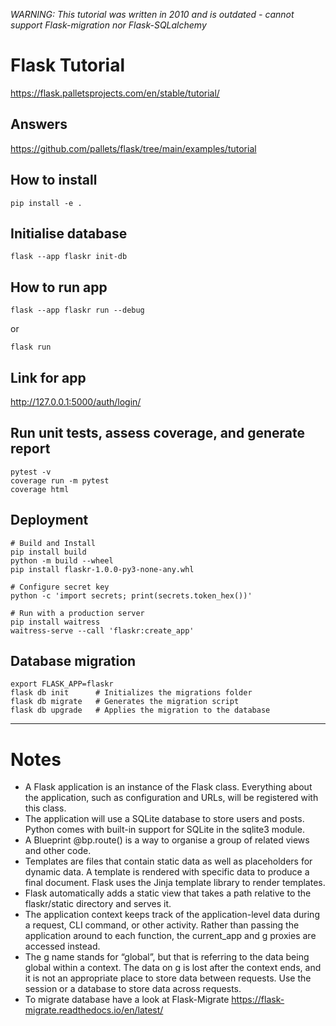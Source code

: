 *WARNING: This tutorial was written in 2010 and is outdated - cannot support Flask-migration nor Flask-SQLalchemy*

# Flask Tutorial
https://flask.palletsprojects.com/en/stable/tutorial/

## Answers
https://github.com/pallets/flask/tree/main/examples/tutorial

## How to install
```
pip install -e .
```

## Initialise database
```
flask --app flaskr init-db
```

## How to run app
```
flask --app flaskr run --debug
```
or 
```
flask run
```

## Link for app
http://127.0.0.1:5000/auth/login/

## Run unit tests, assess coverage, and generate report
```
pytest -v
coverage run -m pytest
coverage html
```

## Deployment
```
# Build and Install
pip install build
python -m build --wheel
pip install flaskr-1.0.0-py3-none-any.whl

# Configure secret key
python -c 'import secrets; print(secrets.token_hex())'

# Run with a production server
pip install waitress
waitress-serve --call 'flaskr:create_app'
```

## Database migration
```
export FLASK_APP=flaskr
flask db init      # Initializes the migrations folder
flask db migrate   # Generates the migration script
flask db upgrade   # Applies the migration to the database
```

---

# Notes 
- A Flask application is an instance of the Flask class. Everything about the application, such as configuration and URLs, will be registered with this class.
- The application will use a SQLite database to store users and posts. Python comes with built-in support for SQLite in the sqlite3 module.
- A Blueprint @bp.route() is a way to organise a group of related views and other code.
- Templates are files that contain static data as well as placeholders for dynamic data. A template is rendered with specific data to produce a final document. Flask uses the Jinja template library to render templates.
- Flask automatically adds a static view that takes a path relative to the flaskr/static directory and serves it.
- The application context keeps track of the application-level data during a request, CLI command, or other activity. Rather than passing the application around to each function, the current_app and g proxies are accessed instead.
- The g name stands for “global”, but that is referring to the data being global within a context. The data on g is lost after the context ends, and it is not an appropriate place to store data between requests. Use the session or a database to store data across requests.
- To migrate database have a look at Flask-Migrate https://flask-migrate.readthedocs.io/en/latest/